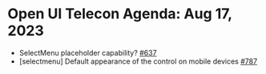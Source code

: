 # Open UI Telecon Agenda: Aug 17, 2023

- SelectMenu placeholder capability? [#637](https://github.com/openui/open-ui/issues/637#issuecomment-1673657555)
- [selectmenu] Default appearance of the control on mobile devices [#787](https://github.com/openui/open-ui/issues/787)
